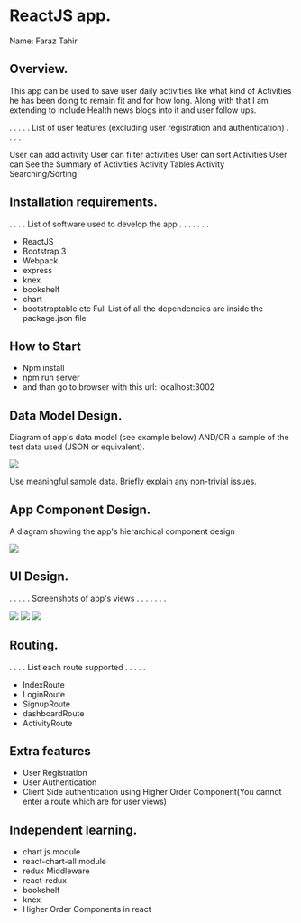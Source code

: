 # ReactJS app.

Name: Faraz Tahir

## Overview.
This app can be used to save user daily activities like what kind of Activities he has been doing to remain fit and for how long. Along with that I am extending to include Health news blogs into it and user follow ups.

 . . . . . List of user features (excluding user registration and authentication) . . . . 
 
 User can add activity
 User can filter activities
 User can sort Activities
 User can See the Summary of Activities
 Activity Tables
 Activity Searching/Sorting
 

## Installation requirements.
. . . .  List of software used to develop the app . . . . . . . 
+ ReactJS 
+ Bootstrap 3
+ Webpack 
+ express
+ knex
+ bookshelf 
+ chart
+ bootstraptable etc 
Full List of all the dependencies are inside the package.json file

## How to Start
+ Npm install
+ npm run server
+ and than go to browser with this url: localhost:3002



## Data Model Design.

Diagram of app's data model (see example below) AND/OR a sample of the test data used (JSON or equivalent).

![][model]

Use meaningful sample data. Briefly explain any non-trivial issues.

## App Component Design.

A diagram showing the app's hierarchical component design 

![][components]

## UI Design.

. . . . . Screenshots of app's views . . . . . . . 

![][Dashboard]
![][Home]
![][Activity]

## Routing.
. . . . List each route supported  . . . . . 

+ IndexRoute
+ LoginRoute
+ SignupRoute
+ dashboardRoute
+ ActivityRoute


## Extra features
+ User Registration
+ User Authentication
+ Client Side authentication using Higher Order Component(You cannot enter a route which are for user views) 

## Independent learning.
+ chart js module
+ react-chart-all module
+ redux Middleware
+ react-redux
+ bookshelf
+ knex
+ Higher Order Components in react


[components]:./component.png
[model]: ./model.png
[Dashboard]: ./Dashboard.png
[Home]: ./Home.png
[Activity]: ./Activity.png